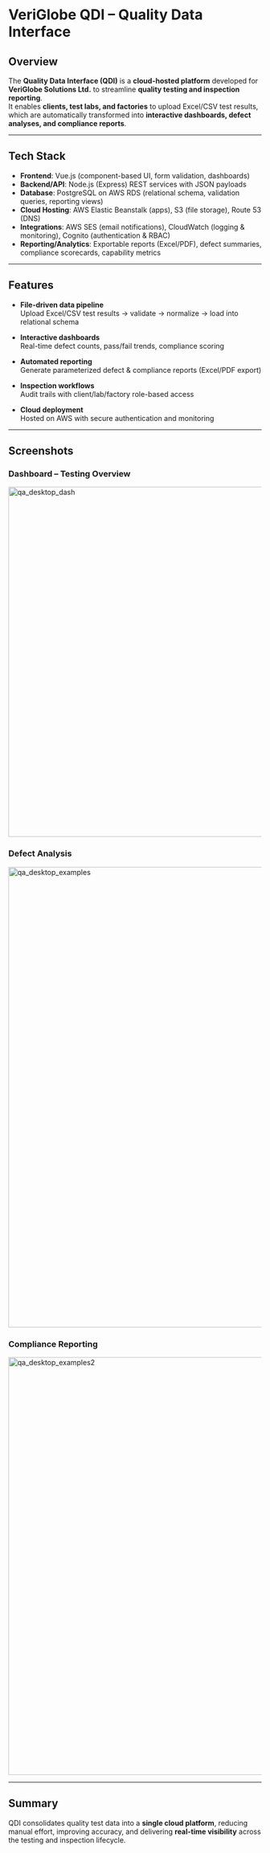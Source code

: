 # VeriGlobe QDI – Quality Data Interface

## Overview
The **Quality Data Interface (QDI)** is a **cloud-hosted platform** developed for **VeriGlobe Solutions Ltd.** to streamline **quality testing and inspection reporting**.  
It enables **clients, test labs, and factories** to upload Excel/CSV test results, which are automatically transformed into **interactive dashboards, defect analyses, and compliance reports**.

---

## Tech Stack
- **Frontend**: Vue.js (component-based UI, form validation, dashboards)  
- **Backend/API**: Node.js (Express) REST services with JSON payloads  
- **Database**: PostgreSQL on AWS RDS (relational schema, validation queries, reporting views)  
- **Cloud Hosting**: AWS Elastic Beanstalk (apps), S3 (file storage), Route 53 (DNS)  
- **Integrations**: AWS SES (email notifications), CloudWatch (logging & monitoring), Cognito (authentication & RBAC)  
- **Reporting/Analytics**: Exportable reports (Excel/PDF), defect summaries, compliance scorecards, capability metrics  

---

## Features
- **File-driven data pipeline**  
  Upload Excel/CSV test results → validate → normalize → load into relational schema  

- **Interactive dashboards**  
  Real-time defect counts, pass/fail trends, compliance scoring  

- **Automated reporting**  
  Generate parameterized defect & compliance reports (Excel/PDF export)  

- **Inspection workflows**  
  Audit trails with client/lab/factory role-based access  

- **Cloud deployment**  
  Hosted on AWS with secure authentication and monitoring  

---

## Screenshots

### Dashboard – Testing Overview
<img width="645" height="697" alt="qa_desktop_dash" src="https://github.com/user-attachments/assets/7bdb7cce-58a0-448b-9ab4-94f0245c6e3e" />



### Defect Analysis
<img width="770" height="917" alt="qa_desktop_examples" src="https://github.com/user-attachments/assets/2bae28be-5082-4aa0-bc96-4599ba917159" />



### Compliance Reporting
<img width="774" height="832" alt="qa_desktop_examples2" src="https://github.com/user-attachments/assets/0e48d364-5e75-4eab-a8a3-93792f05952a" />



---

## Summary
QDI consolidates quality test data into a **single cloud platform**, reducing manual effort, improving accuracy, and delivering **real-time visibility** across the testing and inspection lifecycle.
